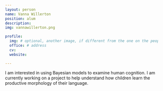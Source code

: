 ```yaml
---
layout: person
name: Vanna Willerton
position: alum
description:
img: vannawillerton.png

profile:
  img: # optional, another image, if different from the one on the people page
  office: # address
  cv:
  website: 

---
```


I am interested in using Bayesian models to examine human cognition. I am currently working on a project to help understand how children learn the productive morphology of their language.

